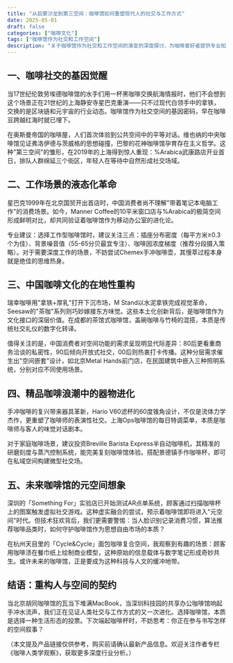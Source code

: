 ```yaml
---
title: "从启蒙沙龙到第三空间：咖啡馆如何重塑现代人的社交与工作方式"
date: 2025-05-01
draft: false
categories: ["咖啡文化"]
tags: ["咖啡馆作为社交和工作空间"]
description: "关于咖啡馆作为社交和工作空间的演变的深度探讨，为咖啡爱好者提供专业知识和实用指南。"
---
```


## 一、咖啡社交的基因觉醒
当17世纪伦敦劳埃德咖啡馆的水手们用一杯黑咖啡交换航海情报时，他们不会想到这个场景正在21世纪的上海静安寺星巴克重演——只不过现代白领手中的拿铁，交换的是区块链和元宇宙的行业动态。咖啡馆作为社交空间的基因密码，早在咖啡豆跨越红海时就已埋下。

在奥斯曼帝国的咖啡屋，人们首次体验到公共空间中的平等对话。维也纳的中央咖啡馆见证弗洛伊德与茨威格的思想碰撞，巴黎的花神咖啡馆孕育存在主义哲学。这种"第三空间"的雏形，在2019年的上海得到惊人重现：%Arabica武康路店开业首日，排队人群绵延三个街区，年轻人在等待中自然形成社交场域。

## 二、工作场景的液态化革命
星巴克1999年在北京国贸开出首店时，中国消费者尚不理解"带着笔记本电脑工作"的消费场景。如今，Manner Coffee的10平米窗口店与%Arabica的极简空间形成鲜明对比，却共同验证着咖啡馆作为移动办公室的进化论。

专业建议：选择工作型咖啡馆时，建议关注三点：插座分布密度（每平方米≥0.3个为佳）、背景噪音值（55-65分贝最宜专注）、咖啡因浓度梯度（推荐分段摄入策略）。对于需要深度工作的场景，不妨尝试Chemex手冲咖啡壶，其慢萃过程本身就是绝佳的思维热身。

## 三、中国咖啡文化的在地性重构
瑞幸咖啡用"拿铁+厚乳"打开下沉市场，M Stand以水泥拿铁完成视觉革命，Seesaw的"茶咖"系列则巧妙嫁接东方味觉。这些本土化创新背后，是咖啡馆作为文化接口的深层价值。在成都的茶馆式咖啡馆，盖碗咖啡与竹椅的混搭，本质是传统社交礼仪的数字化转译。

值得关注的是，中国消费者对空间功能的需求呈现明显代际差异：80后更看重商务洽谈的私密性，90后倾向开放式社交，00后则热衷打卡传播。这种分层需求催生出"空间嵌套"设计，如北京Metal Hands前门店，在民国建筑中嵌入三种照明系统，分别对应不同使用场景。

## 四、精品咖啡浪潮中的器物进化
手冲咖啡的复兴带来器具革新，Hario V60滤杯的60度锥角设计，不仅是流体力学杰作，更重塑了咖啡师的表演性社交。上海Ops咖啡馆的每日特调菜单，本质是咖啡师与客人的味觉对话剧本。

对于家庭咖啡场景，建议投资Breville Barista Express半自动咖啡机，其精准的研磨刻度与蒸汽控制系统，能完美复刻咖啡馆体验。搭配景德镇手作咖啡杯，即可在私域空间构建微型社交场。

## 五、未来咖啡馆的元空间想象
深圳的「Something For」实验店已开始测试AR点单系统，顾客通过扫描咖啡杯上的图案触发虚拟社交游戏。这种虚实融合的尝试，预示着咖啡馆即将进入"元空间"时代。但技术狂欢背后，我们更需要警惕：当人脸识别记录消费习惯，算法推荐咖啡品类时，如何守护咖啡馆作为思想自由市场的本质？

在杭州天目里的「Cycle&Cycle」面包咖啡复合空间，我观察到有趣的场景：顾客用咖啡渍在餐巾纸上绘制商业模型，这种原始的信息载体与数字笔记形成奇妙共生。或许未来的咖啡馆，正是要成为这种科技与人文的缓冲地带。

## 结语：重构人与空间的契约
当北京胡同咖啡馆的瓦当下堆满MacBook，当深圳科技园的共享办公咖啡馆响起手冲水流声，我们正在见证人类社交与工作方式的又一次进化。选择咖啡馆，本质是选择一种生活形态的投票。下次端起咖啡杯时，不妨思考：你正在参与书写怎样的空间叙事？

（本文提及产品链接仅供参考，购买前请确认最新产品信息。欢迎关注作者专栏《咖啡人类学观察》，获取更多深度行业分析。）